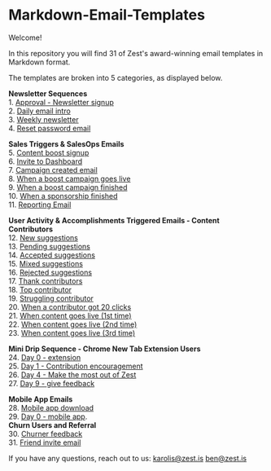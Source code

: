 # Markdown-Email-Templates

Welcome!

In this repository you will find 31 of Zest's award-winning email templates in Markdown format.

The templates are broken into 5 categories, as displayed below.


**Newsletter Sequences**     
1\. [Approval - Newsletter signup](https://github.com/zestis/Markdown-Email-Templates/blob/master/emails/Approval%20-%20Newsletter%20Signup.md)  
2. [Daily email intro](https://github.com/zestis/Markdown-Email-Templates/blob/master/emails/Daily%20email%20intro.md)  
3. [Weekly newsletter](https://github.com/zestis/Markdown-Email-Templates/blob/master/emails/Weekly%20Newsletter.md)  
4. [Reset password email](https://github.com/zestis/Markdown-Email-Templates/blob/master/emails/Reset%20password%20email.md)  

**Sales Triggers & SalesOps Emails**  
5. [Content boost signup](https://github.com/zestis/Markdown-Email-Templates/blob/master/emails/Content%20boost%20signup.md)  
6. [Invite to Dashboard](https://github.com/zestis/Markdown-Email-Templates/blob/master/emails/Invite%20to%20Dashboard.md)  
7. [Campaign created email](https://github.com/zestis/Markdown-Email-Templates/blob/master/emails/Campaign%20created%20email.md)  
8. [When a boost campaign goes live](https://github.com/zestis/Markdown-Email-Templates/blob/master/emails/When%20a%20boost%20campaign%20goes%20live.md)  
9. [When a boost campaign finished](https://github.com/zestis/Markdown-Email-Templates/blob/master/emails/When%20a%20boost%20campaign%20finished.md)  
10. [When a sponsorship finished](https://github.com/zestis/Markdown-Email-Templates/blob/master/emails/When%20a%20sponsorship%20finished.md)     
11. [Reporting Email](https://github.com/zestis/Markdown-Email-Templates/blob/master/emails/Reporting%20Email.md)  

**User Activity & Accomplishments Triggered Emails - Content Contributors**   
12. [New suggestions](https://github.com/zestis/Markdown-Email-Templates/blob/master/emails/New%20Suggestions.md)  
13. [Pending suggestions](https://github.com/zestis/Markdown-Email-Templates/blob/master/emails/Pending%20Suggestions.md)   
14. [Accepted suggestions](https://github.com/zestis/Markdown-Email-Templates/blob/master/emails/Accepted%20Suggestions.md)  
15. [Mixed suggestions](https://github.com/zestis/Markdown-Email-Templates/blob/master/emails/Mixed%20Suggestions.md)   
16. [Rejected suggestions](https://github.com/zestis/Markdown-Email-Templates/blob/master/emails/Rejected%20Suggestions.md)  
17. [Thank contributors](https://github.com/zestis/Markdown-Email-Templates/blob/master/emails/Thank%20Contributors.md)  
18. [Top contributor](https://github.com/zestis/Markdown-Email-Templates/blob/master/emails/Top%20Contributor.md)  
19. [Struggling contributor](https://github.com/zestis/Markdown-Email-Templates/blob/master/emails/Struggling%20contributor.md)  
20. [When a contributor got 20 clicks](https://github.com/zestis/Markdown-Email-Templates/blob/master/emails/When%20a%20contributor%20got%2020%20clicks.md)    
21. [When content goes live (1st time)](https://github.com/zestis/Markdown-Email-Templates/blob/master/emails/When%20Content%20Goes%20Live%20-%20First%20Time.md)  
22. [When content goes live (2nd time)](https://github.com/zestis/Markdown-Email-Templates/blob/master/emails/When%20Content%20Goes%20Live%20-%20Third%20Time.md)  
23. [When content goes live (3rd time)](https://github.com/zestis/Markdown-Email-Templates/blob/master/emails/When%20Content%20Goes%20Live%20-%20Third%20Time.md)    

**Mini Drip Sequence - Chrome New Tab Extension Users**  
24. [Day 0 - extension](https://github.com/zestis/Markdown-Email-Templates/blob/master/emails/Day%200%20-%20Extension.md)  
25. [Day 1 - Contribution encouragement](https://github.com/zestis/Markdown-Email-Templates/blob/master/emails/Day%201%20-%20Contribution%20Encouragement.md)  
26. [Day 4 - Make the most out of Zest](https://github.com/zestis/Markdown-Email-Templates/blob/master/emails/Day%204%20-%20Make%20the%20most%20out%20of%20Zest.md)    
27. [Day 9 - give feedback](https://github.com/zestis/Markdown-Email-Templates/blob/master/emails/Day%209%20-%20give%20feedback.md)  

**Mobile App Emails**   
28. [Mobile app download](https://github.com/zestis/Markdown-Email-Templates/blob/master/emails/Mobile%20app%20download.md)  
29. [Day 0 - mobile app](https://github.com/zestis/Markdown-Email-Templates/blob/master/emails/Day%200%20-%20Mobile%20App.md).          
**Churn Users and Referral**  
30. [Churner feedback](https://github.com/zestis/Markdown-Email-Templates/blob/master/emails/Churner%20feedback.md)  
31. [Friend invite email](https://github.com/zestis/Markdown-Email-Templates/blob/master/emails/Friend%20invite%20email.md)  


If you have any questions, reach out to us:
karolis@zest.is
ben@zest.is
